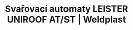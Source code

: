 ---
Filename: "zvaracie-automaty-leister-uniroof-atst"
Link: "file:/Users/vinayakpatel/Downloads/www.weldplast.cz/sk/novinky/zvaracie-automaty-leister-uniroof-atst"
product_name: "null"
product_id: "null"
title: "Svařovací automaty LEISTER UNIROOF AT/ST | Weldplast"
product_desc: ""
product_specs: ""
product_downloads: ""
href: ""
p_desc_2: ""
accessories: ""
similar_products: ""
---